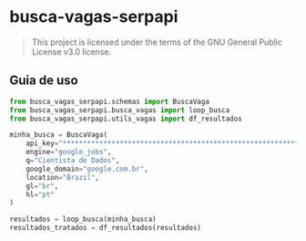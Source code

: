# busca-vagas-serpapi

> This project is licensed under the terms of the GNU General Public License v3.0 license.

## Guia de uso

``` python
from busca_vagas_serpapi.schemas import BuscaVaga
from busca_vagas_serpapi.busca_vagas import loop_busca
from busca_vagas_serpapi.utils_vagas import df_resultados

minha_busca = BuscaVaga(
    api_key="****************************************************************",
    engine="google_jobs",
    q="Cientista de Dados",
    google_domain="google.com.br",
    location="Brazil",
    gl="br",
    hl="pt"
)

resultados = loop_busca(minha_busca)
resultados_tratados = df_resultados(resultados)
```
